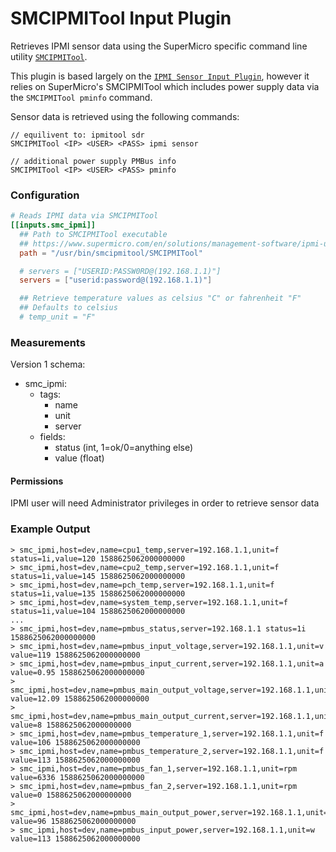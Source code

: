 # SMCIPMITool Input Plugin

Retrieves IPMI sensor data using the SuperMicro specific command line utility
[`SMCIPMITool`](https://www.supermicro.com/en/solutions/management-software/ipmi-utilities).

This plugin is based largely on the [`IPMI Sensor Input Plugin`](https://github.com/influxdata/telegraf/tree/master/plugins/inputs/ipmi_sensor), however it relies on SuperMicro's SMCIPMITool which includes power supply data via the `SMCIPMITool pminfo` command.


Sensor data is retrieved using the following commands:

```
// equilivent to: ipmitool sdr
SMCIPMITool <IP> <USER> <PASS> ipmi sensor

// additional power supply PMBus info
SMCIPMITool <IP> <USER> <PASS> pminfo
```
### Configuration

```toml
# Reads IPMI data via SMCIPMITool
[[inputs.smc_ipmi]]
  ## Path to SMCIPMITool executable
  ## https://www.supermicro.com/en/solutions/management-software/ipmi-utilities
  path = "/usr/bin/smcipmitool/SMCIPMITool"

  # servers = ["USERID:PASSW0RD@(192.168.1.1)"]
  servers = ["userid:password@(192.168.1.1)"]

  ## Retrieve temperature values as celsius "C" or fahrenheit "F"
  ## Defaults to celsius
  # temp_unit = "F"
```

### Measurements

Version 1 schema:
- smc_ipmi:
  - tags:
    - name
    - unit
    - server
  - fields:
    - status (int, 1=ok/0=anything else)
    - value (float)

#### Permissions
IPMI user will need Administrator privileges in order to retrieve sensor data

### Example Output

```
> smc_ipmi,host=dev,name=cpu1_temp,server=192.168.1.1,unit=f status=1i,value=120 1588625062000000000
> smc_ipmi,host=dev,name=cpu2_temp,server=192.168.1.1,unit=f status=1i,value=145 1588625062000000000
> smc_ipmi,host=dev,name=pch_temp,server=192.168.1.1,unit=f status=1i,value=135 1588625062000000000
> smc_ipmi,host=dev,name=system_temp,server=192.168.1.1,unit=f status=1i,value=104 1588625062000000000
...
> smc_ipmi,host=dev,name=pmbus_status,server=192.168.1.1 status=1i 1588625062000000000
> smc_ipmi,host=dev,name=pmbus_input_voltage,server=192.168.1.1,unit=v value=119 1588625062000000000
> smc_ipmi,host=dev,name=pmbus_input_current,server=192.168.1.1,unit=a value=0.95 1588625062000000000
> smc_ipmi,host=dev,name=pmbus_main_output_voltage,server=192.168.1.1,unit=v value=12.09 1588625062000000000
> smc_ipmi,host=dev,name=pmbus_main_output_current,server=192.168.1.1,unit=a value=8 1588625062000000000
> smc_ipmi,host=dev,name=pmbus_temperature_1,server=192.168.1.1,unit=f value=106 1588625062000000000
> smc_ipmi,host=dev,name=pmbus_temperature_2,server=192.168.1.1,unit=f value=113 1588625062000000000
> smc_ipmi,host=dev,name=pmbus_fan_1,server=192.168.1.1,unit=rpm value=6336 1588625062000000000
> smc_ipmi,host=dev,name=pmbus_fan_2,server=192.168.1.1,unit=rpm value=0 1588625062000000000
> smc_ipmi,host=dev,name=pmbus_main_output_power,server=192.168.1.1,unit=w value=96 1588625062000000000
> smc_ipmi,host=dev,name=pmbus_input_power,server=192.168.1.1,unit=w value=113 1588625062000000000
```
